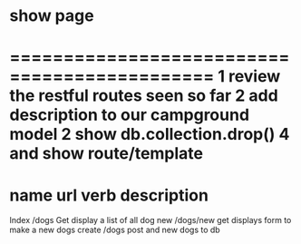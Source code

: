 # show page

=============================================
1 review the restful routes seen so far 
2 add description to our campground model
2 show db.collection.drop()
4 and show route/template
========================================

name    url         verb       description
==========================================

Index  /dogs        Get        display a list of all dog 
new    /dogs/new    get        displays form to make a new dogs 
create /dogs        post       and new dogs to db
